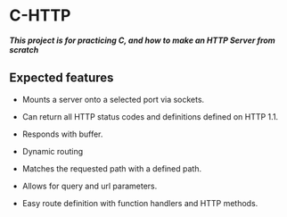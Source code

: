 # C-HTTP

***This project is for practicing C, and how to make an HTTP Server from scratch***

## Expected features

- Mounts a server onto a selected port via sockets.
- Can return all HTTP status codes and definitions defined on HTTP 1.1.
- Responds with buffer.

- Dynamic routing
- Matches the requested path with a defined path.
- Allows for query and url parameters.
- Easy route definition with function handlers and HTTP methods.